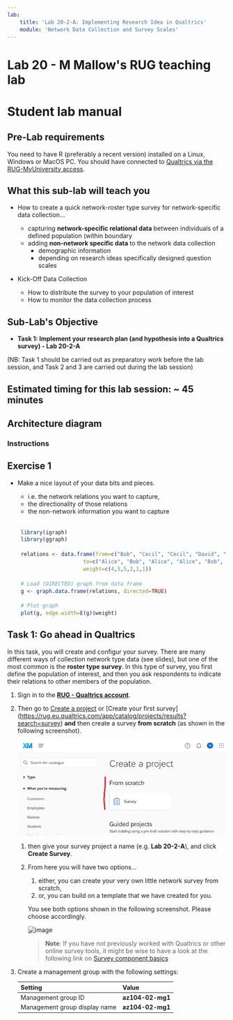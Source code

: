 ```yaml
---
lab:
    title: 'Lab 20-2-A: Implementing Research Idea in Qualtrics'
    module: 'Network Data Collection and Survey Scales'
---
```


# Lab 20 - M Mallow's RUG teaching lab
# Student lab manual

## Pre-Lab requirements

You need to have R (preferably a recent version) installed on a Linux, Windows or MacOS PC.
You should have connected to [Qualtrics via the RUG-MyUniversity access](https://rug.eu.qualtrics.com/).

## What this sub-lab will teach you

- How to create a quick network-roster type survey for network-specific data collection...
    - capturing **network-specific relational data** between individuals of a defined population (within boundary
    - adding **non-network specific data** to the network data collection
        - demographic information
        - depending on research ideas specifically designed question scales

- Kick-Off Data Collection
    - How to distribute the survey to your population of interest
    - How to monitor the data collection process
    

## Sub-Lab's Objective

+ **Task 1: Implement your research plan (and hypothesis into a Qualtrics survey) - Lab 20-2-A**
<!-- + Task 2: Import the collected data into R - Lab 20-2-B
+ Task 3: Carry out exploratory network analysis in R - Lab 20-2-C
 -->
(NB: Task 1 should be carried out as preparatory work before the lab session, and Task 2 and 3 are carried out during the lab session)

## Estimated timing for this lab session: ~ 45 minutes

## Architecture diagram
<!-- 
![image](../media/lab02a.png)
 -->

### Instructions

## Exercise 1

- Make a nice layout of your data bits and pieces.
    - i.e. the network relations you want to capture,
    - the directionality of those relations
    - the non-network information you want to capture


   ```r
   
    library(igraph)
    library(ggraph)

    relations <- data.frame(from=c("Bob", "Cecil", "Cecil", "David", "David", "Esmeralda"),
                        to=c("Alice", "Bob", "Alice", "Alice", "Bob", "Alice"),
                        weight=c(4,5,5,2,1,1))

    # Load (DIRECTED) graph from data frame 
    g <- graph.data.frame(relations, directed=TRUE)

    # Plot graph
    plot(g, edge.width=E(g)$weight)
   ```


## Task 1: Go ahead in Qualtrics

In this task, you will create and configur your survey. There are many different ways of collection network type data (see slides), but one of the most common is the **roster type survey**. In this type of survey, you first define the population of interest, and then you ask respondents to indicate their relations to other members of the population.

1. Sign in to the [**RUG - Qualtrics account**](https://rug.eu.qualtrics.com/).

1. Then go to [Create a project](https://rug.eu.qualtrics.com/app/catalog/projects) or [Create your first survey] (https://rug.eu.qualtrics.com/app/catalog/projects/results?search=survey) **and** then create a survey **from scratch** (as shown in the following screenshot).

    ![image](../media/lab20-2a-01-fromScratch.png)

    1. then give your survey project a name (e.g. **Lab 20-2-A**), and click **Create Survey**.
    
    1. From here you will have two options...

        1. either, you can create your very own little network survey from scratch,
        1. or, you can build on a template that we have created for you.

        You see both options shown in the following screenshot. Please choose accordingly.
        
        ![image](../media/lab20-2a-02-chooseTemplateOrNot.png)

        >**Note**: If you have not previously worked with Qualtrics or other online survey tools, it might be wise to have a look at the following link on [Survey component basics](https://www.qualtrics.com/support/survey-platform/survey-module/survey-module-overview/)



1. Create a management group with the following settings:

    | Setting | Value |
    | --- | --- |
    | Management group ID | **az104-02-mg1** |
    | Management group display name | **az104-02-mg1** |

